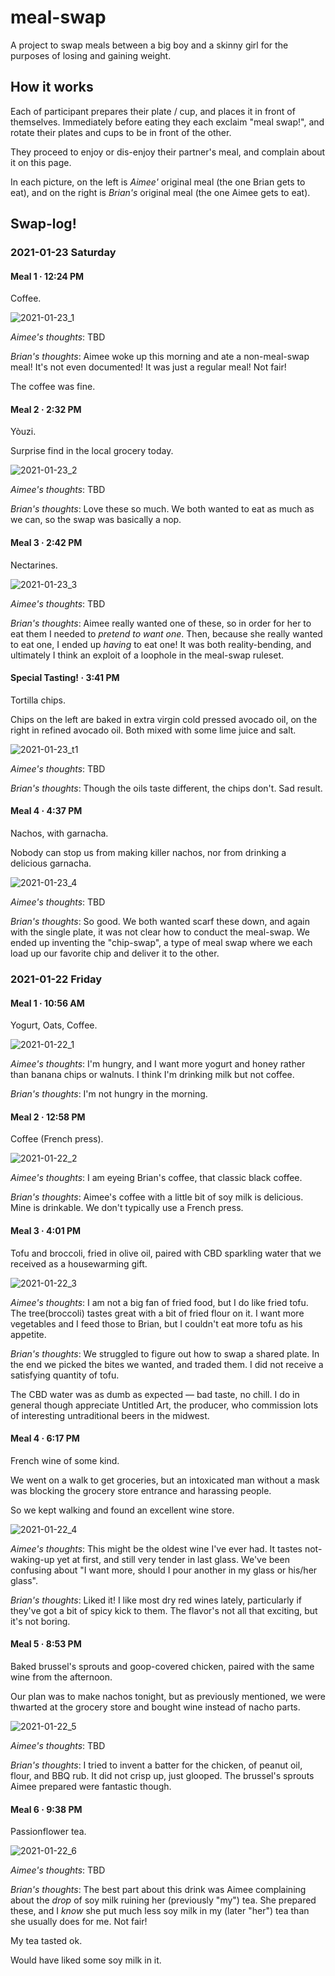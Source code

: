 # meal-swap

A project to swap meals between a big boy and a skinny girl
for the purposes of losing and gaining weight.

## How it works

Each of participant prepares their plate / cup,
and places it in front of themselves.
Immediately before eating
they each exclaim "meal swap!",
and rotate their plates and cups to be in front
of the other.

They proceed to enjoy or dis-enjoy their partner's meal,
and complain about it on this page.

In each picture,
on the left is _Aimee'_ original meal
(the one Brian gets to eat),
and on the right is _Brian's_ original meal
(the one Aimee gets to eat).

## Swap-log!

<!-- template

#### Meal X · XX:XX PM

![2021-01-XX_1](images/2021-01-XX_X.jpg)

_Aimee's thoughts_:
TBD

_Brian's thoughts_:
TBD

-->

### 2021-01-23 Saturday


#### Meal 1 · 12:24 PM

Coffee.

![2021-01-23_1](images/2021-01-23_1.jpg)

_Aimee's thoughts_:
TBD

_Brian's thoughts_:
Aimee woke up this morning and ate a non-meal-swap meal!
It's not even documented!
It was just a regular meal!
Not fair!

The coffee was fine.


#### Meal 2 · 2:32 PM

Yòuzi.

Surprise find in the local grocery today.

![2021-01-23_2](images/2021-01-23_2.jpg)

_Aimee's thoughts_:
TBD

_Brian's thoughts_:
Love these so much.
We both wanted to eat as much as we can,
so the swap was basically a nop.


#### Meal 3 · 2:42 PM

Nectarines.


![2021-01-23_3](images/2021-01-23_3.jpg)

_Aimee's thoughts_:
TBD

_Brian's thoughts_:
Aimee really wanted one of these,
so in order for her to eat them I needed to _pretend to want one_.
Then,
because she really wanted to eat one,
I ended up _having_ to eat one!
It was both reality-bending,
and ultimately I think an exploit of a loophole in the meal-swap ruleset.


#### Special Tasting! · 3:41 PM

Tortilla chips.

Chips on the left are baked in extra virgin cold pressed avocado oil,
on the right in refined avocado oil.
Both mixed with some lime juice and salt.

![2021-01-23_t1](images/2021-01-23_t1.jpg)

_Aimee's thoughts_:
TBD

_Brian's thoughts_:
Though the oils taste different,
the chips don't.
Sad result.


#### Meal 4 · 4:37 PM

Nachos, with garnacha.

Nobody can stop us from making killer nachos,
nor from drinking a delicious garnacha.

![2021-01-23_4](images/2021-01-23_4.jpg)

_Aimee's thoughts_:
TBD

_Brian's thoughts_:
So good.
We both wanted scarf these down,
and again with the single plate,
it was not clear how to conduct the meal-swap.
We ended up inventing the "chip-swap",
a type of meal swap where we each load up our favorite chip
and deliver it to the other.


### 2021-01-22 Friday


#### Meal 1 · 10:56 AM

Yogurt, Oats, Coffee.

![2021-01-22_1](images/2021-01-22_1.jpg)

_Aimee's thoughts_: 
I'm hungry, and I want more yogurt and honey rather than banana chips or walnuts.
I think I'm drinking milk but not coffee.

_Brian's thoughts_:
I'm not hungry in the morning.


#### Meal 2 · 12:58 PM

Coffee (French press).

![2021-01-22_2](images/2021-01-22_2.jpg)

_Aimee's thoughts_:
I am eyeing Brian's coffee, that classic black coffee.

_Brian's thoughts_:
Aimee's coffee with a little bit of soy milk is delicious.
Mine is drinkable.
We don't typically use a French press.


#### Meal 3 · 4:01 PM

Tofu and broccoli,
fried in olive oil,
paired with CBD sparkling water that we received as a housewarming gift.

![2021-01-22_3](images/2021-01-22_3.jpg)

_Aimee's thoughts_:
I am not a big fan of fried food, but I do like fried tofu.
The tree(broccoli) tastes great with a bit of fried flour on it.
I want more vegetables and I feed those to Brian, but I couldn't eat more tofu as his appetite.

_Brian's thoughts_:
We struggled to figure out how to swap a shared plate.
In the end we picked the bites we wanted,
and traded them.
I did not receive a satisfying quantity of tofu.

The CBD water was as dumb as expected &mdash;
bad taste, no chill.
I do in general though appreciate Untitled Art,
the producer,
who commission lots of interesting untraditional beers in the midwest.


#### Meal 4 · 6:17 PM

French wine of some kind.

We went on a walk to get groceries,
but an intoxicated man without a mask was blocking
the grocery store entrance and harassing people.

So we kept walking and found an excellent wine store.

![2021-01-22_4](images/2021-01-22_4.jpg)

_Aimee's thoughts_:
This might be the oldest wine I've ever had. It tastes not-waking-up yet at first,
and still very tender in last glass. We've been confusing about
"I want more, should I pour another in my glass or his/her glass".

_Brian's thoughts_:
Liked it!
I like most dry red wines lately,
particularly if they've got a bit of spicy kick to them.
The flavor's not all that exciting,
but it's not boring.


#### Meal 5 · 8:53 PM

Baked brussel's sprouts and goop-covered chicken,
paired with the same wine from the afternoon.

Our plan was to make nachos tonight,
but as previously mentioned,
we were thwarted at the grocery store and bought wine instead of nacho parts.

![2021-01-22_5](images/2021-01-22_5.jpg)

_Aimee's thoughts_: TBD

_Brian's thoughts_:
I tried to invent a batter for the chicken,
of peanut oil, flour, and BBQ rub.
It did not crisp up, just glooped.
The brussel's sprouts Aimee prepared were fantastic though.


#### Meal 6 · 9:38 PM

Passionflower tea.

![2021-01-22_6](images/2021-01-22_6.jpg)

_Aimee's thoughts_:
TBD

_Brian's thoughts_:
The best part about this drink
was Aimee complaining about the _drop_ of soy milk ruining her (previously "my") tea.
She prepared these,
and I _know_ she put much less soy milk in my (later "her") tea than she usually does for me.
Not fair!

My tea tasted ok.

Would have liked some soy milk in it.
